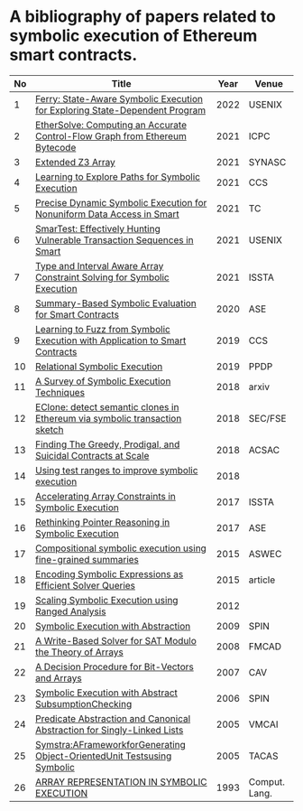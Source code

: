 A bibliography of papers related to symbolic execution of Ethereum smart contracts.
========
| No | Title | Year | Venue  | 
| ---- | ---- | ----- | ----  | 
|1|[Ferry: State-Aware Symbolic Execution for Exploring State-Dependent Program](https://www.usenix.org/conference/usenixsecurity22/presentation/zhou-shunfan)|2022|USENIX | 
|2|[EtherSolve: Computing an Accurate Control-Flow Graph from Ethereum Bytecode](https://arxiv.org/abs/2103.09113)|2021|ICPC | 
|3|[Extended Z3 Array](https://ieeexplore-ieee-org.ezproxy.uta.edu/document/9700178)|2021|SYNASC | 
|4|[Learning to Explore Paths for Symbolic Execution](https://dl.acm.org/doi/abs/10.1145/3460120.3484813)|2021|CCS | 
|5|[Precise Dynamic Symbolic Execution for Nonuniform Data Access in Smart](https://ieeexplore.ieee.org/abstract/document/9465642)|2021|TC | 
|6|[SmarTest: Effectively Hunting Vulnerable Transaction Sequences in Smart](https://www.usenix.org/system/files/sec21-so.pdf)|2021|USENIX | 
|7|[Type and Interval Aware Array Constraint Solving for Symbolic Execution](https://dl-acm-org.ezproxy.uta.edu/doi/pdf/10.1145/3460319.3464826)|2021|ISSTA | 
|8|[Summary-Based Symbolic Evaluation for Smart Contracts](https://ieeexplore.ieee.org/abstract/document/9286081)|2020|ASE | 
|9|[Learning to Fuzz from Symbolic Execution with Application to Smart Contracts](https://dl.acm.org/doi/abs/10.1145/3319535.3363230)|2019|CCS | 
|10|[Relational Symbolic Execution](https://people.seas.harvard.edu/~chong/pubs/ppdp2019-relational-symbolic.pdf)|2019|PPDP | 
|11|[A Survey of Symbolic Execution Techniques](https://arxiv.org/pdf/1610.00502.pdf)|2018|arxiv | 
|12|[EClone: detect semantic clones in Ethereum via symbolic transaction sketch](https://dl.acm.org/doi/abs/10.1145/3236024.3264596)|2018|SEC/FSE  | 
|13|[Finding The Greedy, Prodigal, and Suicidal Contracts at Scale](https://dl-acm-org.ezproxy.uta.edu/doi/10.1145/3274694.3274743)|2018|ACSAC | 
|14|[Using test ranges to improve symbolic execution](https://link-springer-com.ezproxy.uta.edu/chapter/10.1007/978-3-319-77935-5_28)|2018|&nbsp; | 
|15|[Accelerating Array Constraints in Symbolic Execution](https://dl-acm-org.ezproxy.uta.edu/doi/10.1145/3092703.3092728)|2017|ISSTA | 
|16|[Rethinking Pointer Reasoning in Symbolic Execution](https://dl-acm-org.ezproxy.uta.edu/doi/10.5555/3155562.3155638)|2017|ASE | 
|17|[Compositional symbolic execution using fine-grained summaries](https://ieeexplore-ieee-org.ezproxy.uta.edu/document/7365810)|2015|ASWEC | 
|18|[Encoding Symbolic Expressions as Efficient Solver Queries](http://dslab.epfl.ch/blog/2015/07/26/encoding-symbolic-expressions.html)|2015|article | 
|19|[Scaling Symbolic Execution using Ranged Analysis](https://dl-acm-org.ezproxy.uta.edu/doi/pdf/10.1145/2384616.2384654)|2012|&nbsp; | 
|20|[Symbolic Execution with Abstraction](https://cs.stanford.edu/people/saswat/research/SymExAbstraction.pdf)|2009|SPIN | 
|21|[A Write-Based Solver for SAT Modulo the Theory of Arrays](https://ieeexplore-ieee-org.ezproxy.uta.edu/document/4689177)|2008|FMCAD | 
|22|[A Decision Procedure for Bit-Vectors and Arrays](https://ece.uwaterloo.ca/~vganesh/Publications_files/vg2007-STP-CAV.pdf)|2007|CAV | 
|23|[Symbolic Execution with Abstract SubsumptionChecking](https://link-springer-com.ezproxy.uta.edu/chapter/10.1007/11691617_10)|2006| SPIN | 
|24|[Predicate Abstraction and Canonical Abstraction for Singly-Linked Lists](https://www.cs.technion.ac.il/~yahave/papers/vmcai05.pdf)|2005|VMCAI | 
|25|[Symstra:AFrameworkforGenerating Object-OrientedUnit Testsusing Symbolic](https://dl-acm-org.ezproxy.uta.edu/doi/10.1007/978-3-540-31980-1_24)|2005|TACAS | 
|26|[ARRAY REPRESENTATION IN SYMBOLIC EXECUTION](https://www-sciencedirect-com.ezproxy.uta.edu/science/article/pii/009605519390025V)|1993|Comput. Lang. | 
